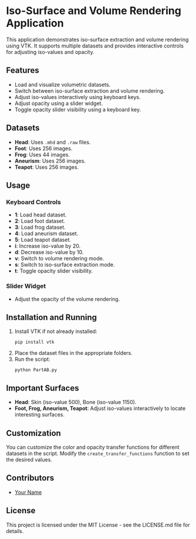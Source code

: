 # Iso-Surface and Volume Rendering Application

This application demonstrates iso-surface extraction and volume rendering using VTK. It supports multiple datasets and provides interactive controls for adjusting iso-values and opacity.

## Features
- Load and visualize volumetric datasets.
- Switch between iso-surface extraction and volume rendering.
- Adjust iso-values interactively using keyboard keys.
- Adjust opacity using a slider widget.
- Toggle opacity slider visibility using a keyboard key.

## Datasets
- **Head**: Uses `.mhd` and `.raw` files.
- **Foot**: Uses 256 images.
- **Frog**: Uses 44 images.
- **Aneurism**: Uses 256 images.
- **Teapot**: Uses 256 images.

## Usage

### Keyboard Controls
- **1**: Load head dataset.
- **2**: Load foot dataset.
- **3**: Load frog dataset.
- **4**: Load aneurism dataset.
- **5**: Load teapot dataset.
- **i**: Increase iso-value by 20.
- **d**: Decrease iso-value by 10.
- **v**: Switch to volume rendering mode.
- **s**: Switch to iso-surface extraction mode.
- **t**: Toggle opacity slider visibility.

### Slider Widget
- Adjust the opacity of the volume rendering.

## Installation and Running
1. Install VTK if not already installed:
    ```
    pip install vtk
    ```
2. Place the dataset files in the appropriate folders.
3. Run the script:
    ```
    python PartAB.py
    ```

## Important Surfaces
- **Head**: Skin (iso-value 500), Bone (iso-value 1150).
- **Foot, Frog, Aneurism, Teapot**: Adjust iso-values interactively to locate interesting surfaces.

## Customization
You can customize the color and opacity transfer functions for different datasets in the script. Modify the `create_transfer_functions` function to set the desired values.

## Contributors
- [Your Name](mailto:your.email@example.com)

## License
This project is licensed under the MIT License - see the LICENSE.md file for details.

